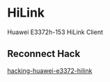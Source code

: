 # HiLink
Huawei E3372h-153 HiLink Client

## Reconnect Hack
[hacking-huawei-e3372-hilink](https://blog.idorobots.org/entries/hacking-huawei-e3372-hilink..html)
